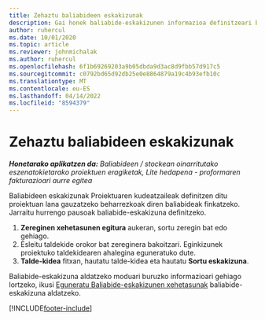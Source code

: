 ```yaml
---
title: Zehaztu baliabideen eskakizunak
description: Gai honek baliabide-eskakizunen informazioa definitzeari buruzko informazioa ematen du.
author: ruhercul
ms.date: 10/01/2020
ms.topic: article
ms.reviewer: johnmichalak
ms.author: ruhercul
ms.openlocfilehash: 6f1b69269203a9b05dbda9d3ac8d9fbb57d917c5
ms.sourcegitcommit: c0792bd65d92db25e0e8864879a19c4b93efb10c
ms.translationtype: MT
ms.contentlocale: eu-ES
ms.lasthandoff: 04/14/2022
ms.locfileid: "8594379"
---
```

# <a name="define-resource-requirements"></a>Zehaztu baliabideen eskakizunak

_**Honetarako aplikatzen da:** Baliabideen / stockean oinarritutako eszenatokietarako proiektuen eragiketak, Lite hedapena - proformaren fakturazioari aurre egitea_

Baliabideen eskakizunak Proiektuaren kudeatzaileak definitzen ditu proiektuan lana gauzatzeko beharrezkoak diren baliabideak finkatzeko. Jarraitu hurrengo pausoak baliabide-eskakizuna definitzeko.

1.  **Zereginen xehetasunen egitura** aukeran, sortu zeregin bat edo gehiago.
2.  Esleitu taldekide orokor bat zereginera bakoitzari. Eginkizunek proiektuko taldekidearen ahalegina eguneratuko dute.
3.  **Talde-kidea** fitxan, hautatu talde-kidea eta hautatu **Sortu eskakizuna**.

Baliabide-eskakizuna aldatzeko moduari buruzko informazioari gehiago lortzeko, ikusi [Eguneratu Baliabide-eskakizunen xehetasunak](define-resource-requirements.md) baliabide-eskakizuna aldatzeko.

[!INCLUDE[footer-include](../includes/footer-banner.md)]